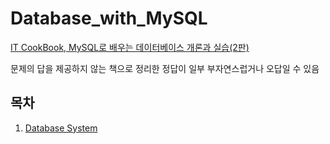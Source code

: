 # Database_with_MySQL

[IT CookBook, MySQL로 배우는 데이터베이스 개론과 실습(2판)](https://hanbit.co.kr/store/books/look.php?p_code=B7813024732)

문제의 답을 제공하지 않는 책으로 정리한 정답이 일부 부자연스럽거나 오답일 수 있음

## 목차
1. [Database System](https://github.com/JinhyeokKo/Database_with_MySQL/tree/main/Database_System)
